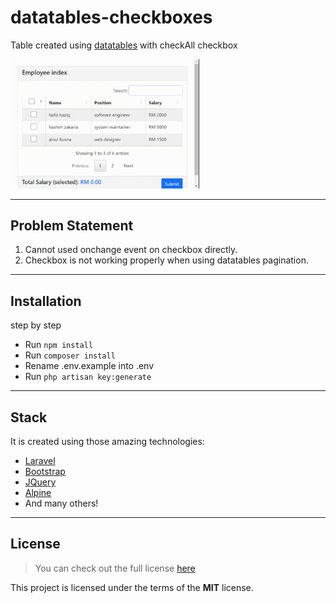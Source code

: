 # datatables-checkboxes
Table created using [datatables](https://www.datatables.net/) with checkAll checkbox

<img src="./res/output.gif" alt="datatables-checkboxes" width="60%" height="60%">

---

## Problem Statement
1. Cannot used onchange event on checkbox directly.
2. Checkbox is not working properly when using datatables pagination.

---

## Installation
step by step
* Run `npm install`
* Run `composer install`
* Rename .env.example into .env
* Run `php artisan key:generate`

---

## Stack
It is created using those amazing technologies:
- [Laravel](https://laravel.com/)
- [Bootstrap](https://getbootstrap.com/)
- [JQuery](https://jquery.com/)
- [Alpine](https://alpinejs.dev/)
- And many others!

---

## License
>You can check out the full license [here](https://github.com/hafizhaziq307/datatables-checkboxes/blob/main/LICENSE)

This project is licensed under the terms of the **MIT** license.
